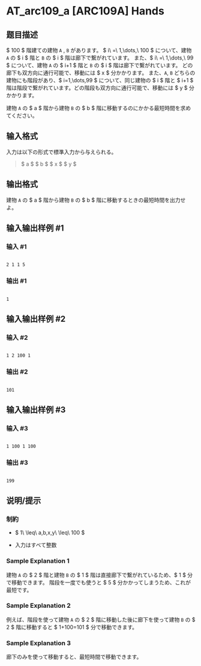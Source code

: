 # AT_arc109_a [ARC109A] Hands

## 题目描述

[problemUrl]: https://atcoder.jp/contests/arc109/tasks/arc109_a

$ 100 $ 階建ての建物 `A` , `B` があります。 $ i\ =\ 1,\dots,\ 100 $ について、建物 `A` の $ i $ 階と `B` の $ i $ 階は廊下で繋がれています。 また、$ i\ =\ 1,\dots,\ 99 $ について、建物 `A` の $ i+1 $ 階と `B` の $ i $ 階は廊下で繋がれています。 どの廊下も双方向に通行可能で、移動には $ x $ 分かかります。 また、`A`, `B` どちらの建物にも階段があり、$ i=1,\dots,99 $ について、同じ建物の $ i $ 階と $ i+1 $ 階は階段で繋がれています。どの階段も双方向に通行可能で、移動には $ y $ 分かかります。

建物 `A` の $ a $ 階から建物 `B` の $ b $ 階に移動するのにかかる最短時間を求めてください。

## 输入格式

入力は以下の形式で標準入力から与えられる。

> $ a $ $ b $ $ x $ $ y $

## 输出格式

建物 `A` の $ a $ 階から建物 `B` の $ b $ 階に移動するときの最短時間を出力せよ。

## 输入输出样例 #1

### 输入 #1

```
2 1 1 5
```

### 输出 #1

```
1
```

## 输入输出样例 #2

### 输入 #2

```
1 2 100 1
```

### 输出 #2

```
101
```

## 输入输出样例 #3

### 输入 #3

```
1 100 1 100
```

### 输出 #3

```
199
```

## 说明/提示

### 制約

- $ 1\ \leq\ a,b,x,y\ \leq\ 100 $
- 入力はすべて整数

### Sample Explanation 1

建物 `A` の $ 2 $ 階と建物 `B` の $ 1 $ 階は直接廊下で繋がれているため、$ 1 $ 分で移動できます。 階段を一度でも使うと $ 5 $ 分かかってしまうため、これが最短です。

### Sample Explanation 2

例えば、階段を使って建物 `A` の $ 2 $ 階に移動した後に廊下を使って建物 `B` の $ 2 $ 階に移動すると $ 1+100=101 $ 分で移動できます。

### Sample Explanation 3

廊下のみを使って移動すると、最短時間で移動できます。